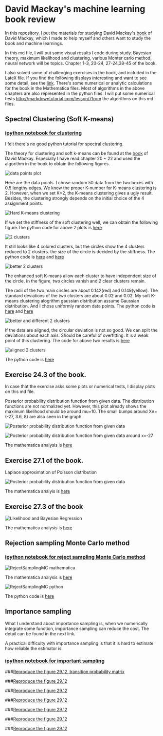 # David Mackay's machine learning book review

In this repository, I put the materials for studying David Mackay's [book](http://www.inference.phy.cam.ac.uk/mackay/itila/book.html "Information Theory, Inference, and Learning Algorithms") of David Mackay, which I made to help myself and others want to study the book and machine learnings. 

In this md file, I will put some visual results I code during study. Bayesian theory, maximum likelihood and clustering, various Monter carlo method, neural network will be topics. Chapter 1-3, 20-24, 27-24,38-45 of the book. 

I also solved some of challenging exercises in the book, and included in the LateX file. If you find the following displays interesting and want to see some detail, see the [link](https://github.com/physhik/Study-of-David-Mackay-s-book-/blob/master/David%20Mackay's%20book%20review%20and%20some%20solutions%20of%20exercises.pdf). There's some numerical or analytic calculations for the book in the Mathematica files. Most of algorithms in the above chapters are also represented in the python files. I will put some numerical tests http://markdowntutorial.com/lesson/7from the algorithms on this md files. 

## Spectral Clustering (Soft K-means)

### [ipython notebook for clustering](https://github.com/physhik/Study-of-David-Mackay-s-book-/blob/master/Clustering.ipynb) 

I felt there's no good python tutorial for spectral clustering.   

The theory for clustering and soft k-means can be found at the [book](http://www.inference.phy.cam.ac.uk/mackay/itila/book.html "Information Theory, Inference, and Learning Algorithms") of David Mackay. Especially I have read chapter 20 ~ 22 and used the algorithm in the book to obtain the following figures.


![data points plot](https://github.com/physhik/spectral-clustering/blob/master/datapoints.png)

Here are the data points. I chose random 50 data from the two boxes with 0.5 lengthy edges. We know the proper K-number for K-means clustering is 2. However, when we set K>2, the K-means clustering gives a ugly result. Besides, the clustering strongly depends on the initial choice of the 4 assignment points.  

![Hard K-means clustering](https://github.com/physhik/Study-of-David-Mackay-s-book-/blob/master/hardkmeans.png)

If we set the stiffness of the soft clustering well, we can obtain the following figure.The python code for above 2 plots is [here](https://github.com/physhik/Study-of-David-Mackay-s-book-/blob/master/clusternew.py) 
 
 
![2 clusters](https://github.com/physhik/Study-of-David-Mackay-s-book-/blob/master/2clusters.png)
 
It still looks like 4 colored clusters, but the circles show the 4 clusters reduced to 2 clusters. the size of the circle is decided by the stiffness. The python code is [here](https://github.com/physhik/Study-of-David-Mackay-s-book-/blob/master/softclusternew.py) and [here](https://github.com/physhik/Study-of-David-Mackay-s-book-/blob/master/softcluster.py)

![better 2 clusters ](https://github.com/physhik/Study-of-David-Mackay-s-book-/blob/master/enhancedsoftkmeans2.png)

The enhanced soft K-means allow each cluster to have independent size of the circle. In the figure, two circles vanish and 2 clear clusters remain.  
 
The radii of the two main circles are about 0.142(red) and 0.149(yellow). The standard deviations of the two clusters are about 0.02 and 0.02. My soft K-means clustering alogrithm gaussian distribution assume Gaussian distribution. And I chose uniformly random data points. The python code is [here](https://github.com/physhik/Study-of-David-Mackay-s-book-/blob/master/enhancedsoftkmeansnew.py) and  [here](https://github.com/physhik/Study-of-David-Mackay-s-book-/blob/master/enhancedsoftkmeans.py)
 

![better and different 2 clusters ](https://github.com/physhik/Study-of-David-Mackay-s-book-/blob/master/enhancedsoftkmeans3.png)


If the data are aligned, the circular deviation is not so good. We can split the deviations about each axis. Should be careful of overfitting. It is a weak point of this clustering. The code for above two results is [here](https://github.com/physhik/Study-of-David-Mackay-s-book-/blob/master/enhancedsoftkmeans.py)  

![aligned 2 clusters ](https://github.com/physhik/Study-of-David-Mackay-s-book-/blob/master/alignsoftkmeans.png)

The python code is [here](https://github.com/physhik/Study-of-David-Mackay-s-book-/blob/master/axisaligngaussiansoftkmeans.py)

## Exercise 24.3 of the book. 

In case that the exercise asks some plots or numerical tests, I display plots on this md file. 

Posterior probability distribution function from given data. The distribution functions are not normalized yet. However, this plot already shows the maximum likelihood should be around mu=10. The small bumps around Xn=(-27, 3.6, 8) are also seen in the graph.

![Posterior probability distribution function from given data](https://github.com/physhik/Study-of-David-Mackay-s-book-/blob/master/7scientistplot.png)

![Posterior probability distribution function from given data around x=-27](https://github.com/physhik/Study-of-David-Mackay-s-book-/blob/master/7scientistplot2.png)

The mathematica analysis is [here](https://github.com/physhik/Study-of-David-Mackay-s-book-/blob/Exercise24.3mathematica.nb)


## Exercise 27.1 of the book. 

Laplace approximation of Poisson distribution


![Posterior probability distribution function from given data](https://github.com/physhik/Study-of-David-Mackay-s-book-/blob/master/laplaceofpoisson.png)

The mathematica analyis is [here](https://github.com/physhik/Study-of-David-Mackay-s-book-/blob/master/Exercise27.1mathematica.nb)

## Exercise 27.3 of the book

![Likelihood and Bayesian Regression](https://github.com/physhik/Study-of-David-Mackay-s-book-/blob/master/LikelihoodAndBayesianRegression.png)

The mathematica analysis is [here](https://github.com/physhik/Study-of-David-Mackay-s-book-/blob/master/Exercise27.3mathematica.pdf)


## Rejection sampling Monte Carlo method 

### [ipython notebook for reject sampling Monte Carlo method](https://github.com/physhik/Study-of-David-Mackay-s-book-/blob/master/RejectSamplingMC.ipynb) 

![RejectSamplingMC mathematica](https://github.com/physhik/Study-of-David-Mackay-s-book-/blob/master/RejectSamplingMC.png)

The mathematica analysis is [here](https://github.com/physhik/Study-of-David-Mackay-s-book-/blob/master/RejectSamplingMCmathematica.pdf)

![RejectSamplingMC python](https://github.com/physhik/Study-of-David-Mackay-s-book-/blob/master/RejectSamplingMC2.png)

The python code is [here](https://github.com/physhik/Study-of-David-Mackay-s-book-/blob/master/RejectSamplingMC.py)


## Importance sampling

What I understand about importance sampling is, when we numerically integrate some function, importance sampling can reduce the cost. The detail can be found in the next link. 

A practical difficulty with importance sampling is that it is hard to estimate
how reliable the estimator is. 

### [ipython notebook for important sampling](https://github.com/physhik/Study-of-David-Mackay-s-book-/blob/master/ImportanceSampling.ipynb)


###[Reproduce the figure 29.12,  transition  probability matrix](https://github.com/physhik/Study-of-David-Mackay-s-book-/blob/master/transition_probability.png)


###[Reproduce the figure 29.12](https://github.com/physhik/Study-of-David-Mackay-s-book-/blob/master/reproduceFigure29.14-1.png)

###[Reproduce the figure 29.12](https://github.com/physhik/Study-of-David-Mackay-s-book-/blob/master/reproduceFigure29.14-2.png)

###[Reproduce the figure 29.12](https://github.com/physhik/Study-of-David-Mackay-s-book-/blob/master/reproduceFigure29.14-3.png)

###[Reproduce the figure 29.12](https://github.com/physhik/Study-of-David-Mackay-s-book-/blob/master/reproduceFigure29.14-4.png)

###[Reproduce the figure 29.12](https://github.com/physhik/Study-of-David-Mackay-s-book-/blob/master/reproduceFigure29.14-5.png)

###[Reproduce the figure 29.12](https://github.com/physhik/Study-of-David-Mackay-s-book-/blob/master/reproduceFigure29.14-6.png)